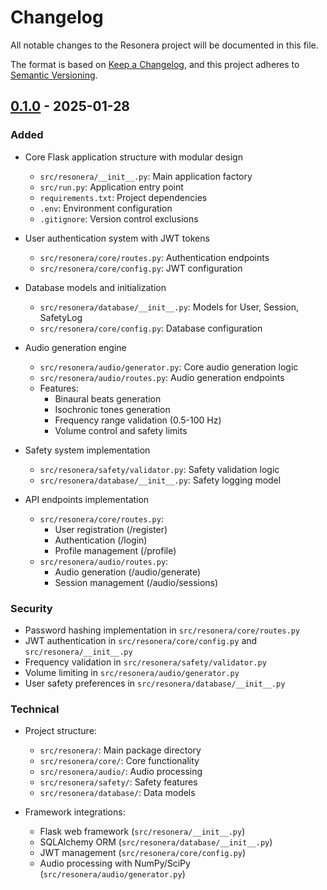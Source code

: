 # Changelog

All notable changes to the Resonera project will be documented in this file.

The format is based on [Keep a Changelog](https://keepachangelog.com/en/1.0.0/),
and this project adheres to [Semantic Versioning](https://semver.org/spec/v2.0.0.html).

## [0.1.0] - 2025-01-28

### Added
- Core Flask application structure with modular design
  - `src/resonera/__init__.py`: Main application factory
  - `src/run.py`: Application entry point
  - `requirements.txt`: Project dependencies
  - `.env`: Environment configuration
  - `.gitignore`: Version control exclusions

- User authentication system with JWT tokens
  - `src/resonera/core/routes.py`: Authentication endpoints
  - `src/resonera/core/config.py`: JWT configuration

- Database models and initialization
  - `src/resonera/database/__init__.py`: Models for User, Session, SafetyLog
  - `src/resonera/core/config.py`: Database configuration

- Audio generation engine
  - `src/resonera/audio/generator.py`: Core audio generation logic
  - `src/resonera/audio/routes.py`: Audio generation endpoints
  - Features:
    - Binaural beats generation
    - Isochronic tones generation
    - Frequency range validation (0.5-100 Hz)
    - Volume control and safety limits

- Safety system implementation
  - `src/resonera/safety/validator.py`: Safety validation logic
  - `src/resonera/database/__init__.py`: Safety logging model

- API endpoints implementation
  - `src/resonera/core/routes.py`:
    - User registration (/register)
    - Authentication (/login)
    - Profile management (/profile)
  - `src/resonera/audio/routes.py`:
    - Audio generation (/audio/generate)
    - Session management (/audio/sessions)

### Security
- Password hashing implementation in `src/resonera/core/routes.py`
- JWT authentication in `src/resonera/core/config.py` and `src/resonera/__init__.py`
- Frequency validation in `src/resonera/safety/validator.py`
- Volume limiting in `src/resonera/audio/generator.py`
- User safety preferences in `src/resonera/database/__init__.py`

### Technical
- Project structure:
  - `src/resonera/`: Main package directory
  - `src/resonera/core/`: Core functionality
  - `src/resonera/audio/`: Audio processing
  - `src/resonera/safety/`: Safety features
  - `src/resonera/database/`: Data models

- Framework integrations:
  - Flask web framework (`src/resonera/__init__.py`)
  - SQLAlchemy ORM (`src/resonera/database/__init__.py`)
  - JWT management (`src/resonera/core/config.py`)
  - Audio processing with NumPy/SciPy (`src/resonera/audio/generator.py`)

[0.1.0]: https://github.com/username/resonera/releases/tag/v0.1.0

